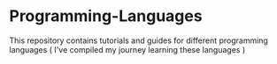 # Programming-Languages
This repository contains tutorials and guides for different programming languages ( I've compiled my journey learning these languages )
